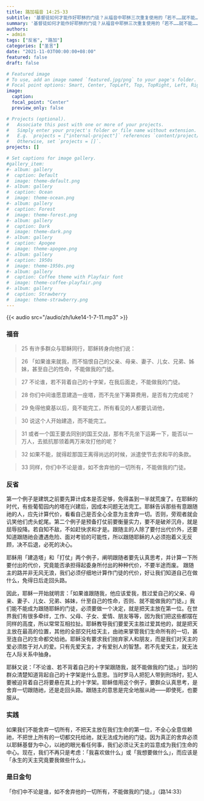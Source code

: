 ```yaml
---
title: 路加福音 14:25-33
subtitle: '基督徒如何才能作好耶稣的门徒？从福音中耶稣三次重复使用的「若不……就不能……」的句式可以得知，做耶稣的门徒是有条件的。首先，爱主至上；其次，背十字架跟在主后面；然后，撇下一切。潘霍华在《追随基督》一书中表示，基督的门徒必该顺从基督，要受苦，要舍己。这是他本人在自己的痛苦经历中体悟到的。书中有一名言：「当基督呼召一个人的时候，祂是叫他来死；这死是指舍己和完全脱离旧我。」我该如何具体地在生活中顺从基督、受苦、舍己作祂的门徒呢？'
summary: '基督徒如何才能作好耶稣的门徒？从福音中耶稣三次重复使用的「若不……就不能……」的句式可以得知，做耶稣的门徒是有条件的。首先，爱主至上；其次，背十字架跟在主后面；然后，撇下一切。潘霍华在《追随基督》一书中表示，基督的门徒必该顺从基督，要受苦，要舍己。这是他本人在自己的痛苦经历中体悟到的。书中有一名言：「当基督呼召一个人的时候，祂是叫他来死；这死是指舍己和完全脱离旧我。」我该如何具体地在生活中顺从基督、受苦、舍己作祂的门徒呢？'
authors:
- admin
tags: ["反省", "路加"]
categories: ["圣言"]
date: "2021-11-03T00:00:00+08:00"
featured: false
draft: false

# Featured image
# To use, add an image named `featured.jpg/png` to your page's folder.
# Focal point options: Smart, Center, TopLeft, Top, TopRight, Left, Right, BottomLeft, Bottom, BottomRight
image:
  caption:
  focal_point: "Center"
  preview_only: false

# Projects (optional).
#   Associate this post with one or more of your projects.
#   Simply enter your project's folder or file name without extension.
#   E.g. `projects = ["internal-project"]` references `content/project/deep-learning/index.md`.
#   Otherwise, set `projects = []`.
projects: []

# Set captions for image gallery.
#gallery_item:
#- album: gallery
#  caption: Default
#  image: theme-default.png
#- album: gallery
#  caption: Ocean
#  image: theme-ocean.png
#- album: gallery
#  caption: Forest
#  image: theme-forest.png
#- album: gallery
#  caption: Dark
#  image: theme-dark.png
#- album: gallery
#  caption: Apogee
#  image: theme-apogee.png
#- album: gallery
#  caption: 1950s
#  image: theme-1950s.png
#- album: gallery
#  caption: Coffee theme with Playfair font
#  image: theme-coffee-playfair.png
#- album: gallery
#  caption: Strawberry
#  image: theme-strawberry.png
---
```


{{< audio src="/audio/zh/luke14-1-7-11.mp3" >}}

### 福音
> 25 有许多群众与耶稣同行，耶稣转身向他们说：

> 26 「如果谁来就我，而不恼恨自己的父亲、母亲、妻子、儿女、兄弟、姊妹，甚至自己的性命，不能做我的门徒。

> 27 不论谁，若不背着自己的十字架，在我后面走，不能做我的门徒。

> 28 你们中间谁愿意建造一座塔，而不先坐下筹算费用，是否有力完成呢？

> 29 免得他奠基以后，竟不能完工，所有看见的人都要讥诮他，

> 30 说这个人开始建造，而不能完工。

> 31 或者一个国王要去同别的国王交战，那有不先坐下运筹一下，能否以一万人，去抵抗那领着两万来攻打他的呢？

> 32 如果不能，就得趁那国王离得尚远的时候，派遣使节去求和平的条款。

> 33 同样，你们中不论是谁，如不舍弃他的一切所有，不能做我的门徒。

### 反省
第一个例子是建筑之前要先算计成本是否足够，免得盖到一半就荒废了。在耶稣的时代，有些葡萄园内的塔在兴建后，因成本问题无法完工。耶稣告诉那些有意跟随祂的人，应先计算代价，看看自己是否全心全意为主舍弃一切。否则，旁观者就会讥笑他们虎头蛇尾。第二个例子是预备打仗前要衡量实力，要不是破斧沉舟，就是屈辱投降。若自知不敌，不如赶快求和才是。跟随主的人除了要付出代价外，还要知道跟随祂会遭遇危险、面对考验的可能性，所以跟随耶稣的人必须抱着义无反顾，决不后退，必死的决心。

耶稣用「建造塔」和「打仗」两个例子，阐明跟随者要先认真思考，并计算一下所要付出的代价，究竟能否承担得起委身所付出的种种代价，不要半途而废。
跟随主的路并非无风无浪，我们必须仔细地计算作门徒的代价，好让我们知道自己在做什么，免得日后走回头路。

因此，耶稣一开始就明言：「如果谁跟随我，他应该爱我，胜过爱自己的父亲、母亲、妻子、儿女、兄弟、姊妹，什至自己的性命，否则、就不能做我的门徒。」我们能不能成为跟随耶稣的门徒，必须要做一个决定，就是把天主放在第一位。在世界我们有很多牵绊，工作、父母、子女、爱情、朋友等等，因为我们把这些都摆在同样的高度，所以常常互相拉扯。耶稣教导我们要爱天主胜过爱其他的，就是把天主放在最高的位置，其他的全部交托给天主，由祂来掌管我们生命所有的一切，甚至连自己的生命都交给祂。耶稣没有要求我们抛弃家人和朋友，而是我们对天主的爱必须胜于对人的爱。只有先爱天主，才有爱别人的智慧。若不先爱天主，就无法在人际关系中抽身。

耶稣又说：「不论谁、若不背着自己的十字架跟随我，就不能做我的门徒。」当时的群众清楚知道背起自己的十字架是什么意思。当时罗马人把犯人带到刑场时，犯人要被迫背着自己将要悬在其上的十字架。耶稣借用这个例子，要群众认真思考，是舍弃一切跟随祂，还是走回头路。跟随主的意思是完全地服从祂——即使死，也要服从。

### 实践
如果我们不能舍弃一切所有，不把天主放在我们生命的第一位，不全心全意信赖祂，不把世上所有的一切都交托给祂，就无法成为祂的门徒。因为真正的舍弃必须以耶稣基督为中心，以祂的眼光看任何事，我们必须让天主的旨意成为我们生命的中心。现在，我们不再只是考虑：「我喜欢做什么」或「我想要做什么」，而应该是「永生的天主究竟要我做些什么」。

### 是日金句
「你们中不论是谁，如不舍弃他的一切所有，不能做我的门徒。」（路14:33）
